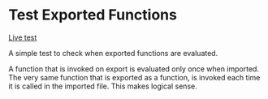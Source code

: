 # Test Exported Functions
[Live test](http://test-exported-functions.rafrex.com)

A simple test to check when exported functions are evaluated.

A function that is invoked on export is evaluated only once when imported. The very same function that is exported as a function, is invoked each time it is called in the imported file. This makes logical sense.
